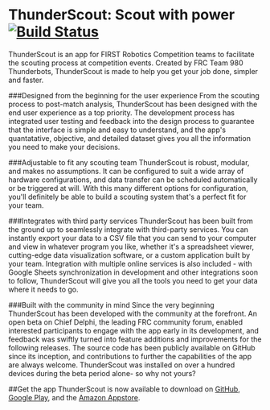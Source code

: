 # ThunderScout: Scout with power [![Build Status](https://travis-ci.org/Team980/ThunderScout-Android.svg?branch=master)](https://travis-ci.org/Team980/ThunderScout-Android)

ThunderScout is an app for FIRST Robotics Competition teams to facilitate the scouting process at competition events. Created by FRC Team 980 Thunderbots, ThunderScout is made to help you get your job done, simpler and faster.

###Designed from the beginning for the user experience
From the scouting process to post-match analysis, ThunderScout has been designed with the end user experience as a top priority. 
The development process has integrated user testing and feedback into the design process to guarantee that the interface is simple and easy to understand, and the app's quantatative, objective, and detailed dataset gives you all the information you need to make your decisions.

###Adjustable to fit any scouting team
ThunderScout is robust, modular, and makes no assumptions. It can be configured to suit a wide array of hardware configurations, and data transfer can be scheduled automatically or be triggered at will. With this many different options for configuration, you'll definitely be able to build a scouting system that's a perfect fit for your team.

###Integrates with third party services
ThunderScout has been built from the ground up to seamlessly integrate with third-party services. You can instantly export your data to a CSV file that you can send to your computer and view in whatever program you like,  whether it's a spreadsheet viewer, cutting-edge data visualization software, or a custom application built by your team. Integration with multiple online services is also included - with Google Sheets synchronization in development and other integrations soon to follow, ThunderScout will give you all the tools you need to get your data where it needs to go.

###Built with the community in mind
Since the very beginning ThunderScout has been developed with the community at the forefront. An open beta on Chief Delphi, the leading FRC community forum, enabled interested participants to engage with the app early in its development, and feedback was swiftly turned into feature additions and improvements for the following releases. The source code has been publicly available on GitHub since its inception, and contributions to further the capabilities of the app are always welcome. ThunderScout was installed on over a hundred devices during the beta period alone- so why not yours?

##Get the app
ThunderScout is now available to download on [GitHub](https://github.com/Team980/ThunderScout-Android/releases), [Google Play](https://play.google.com/store/apps/details?id=com.team980.thunderscout), and the [Amazon Appstore](https://www.amazon.com/gp/mas/dl/android?p=com.team980.thunderscout).
